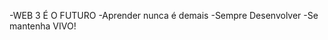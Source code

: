 -WEB 3 É O FUTURO
-Aprender nunca é demais
-Sempre Desenvolver
-Se mantenha VIVO!
<!---
PimbadorArabe/PimbadorArabe is a ✨ special ✨ repository because its `README.md` (this file) appears on your GitHub profile.
You can click the Preview link to take a look at your changes.
--->
